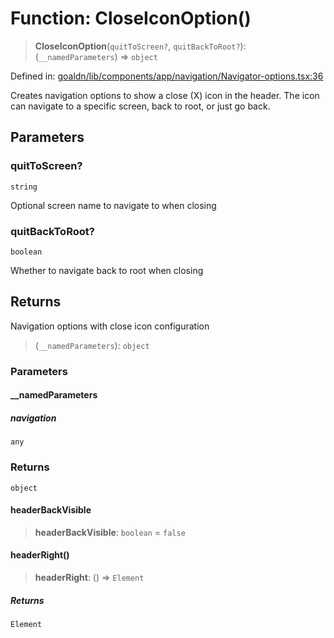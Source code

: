 # Function: CloseIconOption()

> **CloseIconOption**(`quitToScreen?`, `quitBackToRoot?`): (`__namedParameters`) => `object`

Defined in: [goaldn/lib/components/app/navigation/Navigator-options.tsx:36](https://github.com/aldesgroup/goaldn/blob/6a7943d02984b1a6b41d76a3a483a1484b644076/lib/components/app/navigation/Navigator-options.tsx#L36)

Creates navigation options to show a close (X) icon in the header.
The icon can navigate to a specific screen, back to root, or just go back.

## Parameters

### quitToScreen?

`string`

Optional screen name to navigate to when closing

### quitBackToRoot?

`boolean`

Whether to navigate back to root when closing

## Returns

Navigation options with close icon configuration

> (`__namedParameters`): `object`

### Parameters

#### \_\_namedParameters

##### navigation

`any`

### Returns

`object`

#### headerBackVisible

> **headerBackVisible**: `boolean` = `false`

#### headerRight()

> **headerRight**: () => `Element`

##### Returns

`Element`
